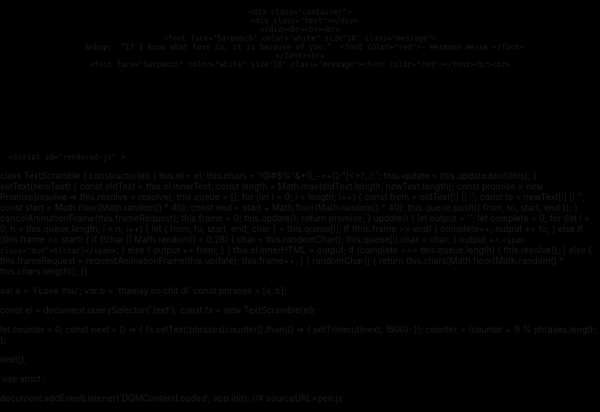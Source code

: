
<!DOCTYPE html>
<html lang="en" >

<head>

  <meta charset="UTF-8">
 


  <title>&hearts; Days Counter &hearts;</title>
  <title>thaelay</title>

<link href='https://fonts.googleapis.com/css?family=Nosifer' rel='stylesheet' type='text/css'>
<link href='https://fonts.googleapis.com/css?family=Iceland' rel='stylesheet' type='text/css'>
<link href="https://fonts.googleapis.com/css?family=Sarpanch:700" rel="stylesheet">
<link href="https://fonts.googleapis.com/css?family=play" rel="stylesheet">

  
  
  
<style>
* {
    margin: 0;
    padding: 0;
}

body{
    background-color: #000;
}

header {
    background-color:rgba(33, 33, 33, 0.9);
    color:#ffffff;
    display:block;
    font: 14px/1.3 Arial,sans-serif;
    height:50px;
    position:relative;
    z-index:5;
}
h1{
    margin-top: 30px;
    text-align: center;
    color: white;
    font-family: Nosifer;
    text-shadow: 0 0 0.5em red, 0 0 0.5em red;
}

.we-are {
    color: red;
    font-size: 20px;
    text-shadow: #000 2px 2px 2px;
    letter-spacing: 2px;
}

.message {
    color: white;
    -webkit-animation: fadeIn 1s ease-in;
    animation: fadeIn 1s ease-in;
}

.cn {
    color: white;
    font-size: 14px;
    text-shadow: #000 2px 2px 2px;
    letter-spacing: 2px;
    -webkit-animation: fadeIn 3s ease-in;
    animation: fadeIn 1s ease-in;
}

-webkit-@keyframes we-are {
    from {scale: 1.1;}
    to {scale: 0;}
}

@keyframes we-are {
    from {scale: 1.1;}
    to {scale: 0;}
}

-webkit-@keyframes fadeIn {
   0% {opacity: 0;}
   100% {opacity: 1;}
} 

@keyframes fadeIn {
   0% {opacity: 0;}
   100% {opacity: 1;}
} 

@keyframes move-twink-back {
    from {background-position:0 0;}
    to {background-position:-10000px 5000px;}
}
@-webkit-keyframes move-twink-back {
    from {background-position:0 0;}
    to {background-position:-10000px 5000px;}
}
@-moz-keyframes move-twink-back {
    from {background-position:0 0;}
    to {background-position:-10000px 5000px;}
}
@-ms-keyframes move-twink-back {
    from {background-position:0 0;}
    to {background-position:-10000px 5000px;}
}

@keyframes move-clouds-back {
    from {background-position:0 0;}
    to {background-position:10000px 0;}
}
@-webkit-keyframes move-clouds-back {
    from {background-position:0 0;}
    to {background-position:10000px 0;}
}
@-moz-keyframes move-clouds-back {
    from {background-position:0 0;}
    to {background-position:10000px 0;}
}
@-ms-keyframes move-clouds-back {
    from {background-position: 0;}
    to {background-position:10000px 0;}
}

.stars, .twinkling, .clouds {
  position:absolute;
  top:0;
  left:0;
  right:0;
  bottom:0;
  width:100%;
  height:100%;
  display:block;
}

.stars {
  background:#000 url(http://www.script-tutorials.com/demos/360/images/stars.png) repeat top center;
  z-index:0;
}

.twinkling{
  background:transparent url(http://www.script-tutorials.com/demos/360/images/twinkling.png) repeat top center;
  z-index:1;

  -moz-animation:move-twink-back 200s linear infinite;
  -ms-animation:move-twink-back 200s linear infinite;
  -o-animation:move-twink-back 200s linear infinite;
  -webkit-animation:move-twink-back 200s linear infinite;
  animation:move-twink-back 200s linear infinite;
}


.container {
  height: 100%;
  width: 100%;
  justify-content: center;
  align-items: center;
  display: flex;
}
.text {
  font-weight: 100;
  font-size: 28px;
  color: #FAFAFA;
  font-family: Iceland;
  text-shadow: 0 0 0.5em cyan, 0 0 0.5em cyan;
  
}
.dud {
  color: #757575;
}

.animation-container {
  position: fixed;
  top: 0;
  left: 0;
  right: 0;
  bottom: 0;
  z-index: 1;
}

.animation-container span {
  color: whitesmoke;
  display: block;
  font-size: 18px;
  font-family: 'Helvetica';
  text-shadow: 0 0 1px white;
  position: absolute;
  user-select: none;
  pointer-events: none;
  cursor: default;
  z-index: 1;
  opacity: 0;
  will-change: transform, opacity;
  animation-timing-function: ease-out;
  animation-name: move;
}

@keyframes move {
  0% {
    opacity: 0;
    transform: translateY(100vh);
  }
  25% {
    opacity: 1;
  }
  50% {
    opacity: 1;
  }
  75% {
    opacity: 0;
  }
  100% {
    opacity: 0;
    transform: none;
  }
}

.scanline{
  width:100%;
  display:block;
  background:#000;
  height:4px;
  position:relative;
  z-index:3;
  margin-bottom:5px;
  opacity:0.1;
}
.buzz_wrapper span{
  position:absolute;
  -webkit-filter: blur(1px);
  font-size:30px;
  font-family:'Courier new', fixed;
  font-weight:bold;
}
.buzz_wrapper span:nth-child(1){
  color:red;
  margin-left:-2px;
  -webkit-filter: blur(2px);
}
.buzz_wrapper span:nth-child(2){
  color:green;
  margin-left:2px;
  -webkit-filter: blur(2px);
}
.buzz_wrapper span:nth-child(3){
  color:blue;
  position:20px 0;
  -webkit-filter: blur(1px);
}
.buzz_wrapper span:nth-child(4){
  color:#fff;
  -webkit-filter: blur(1px);
  text-shadow:0 0 50px rgba(255,255,255,0.4);
}
.buzz_wrapper span:nth-child(5){
  color:rgba(255,255,255,0.4);
  -webkit-filter: blur(15px);
}

.buzz_wrapper span{
  -webkit-animation: blur 30ms infinite, jerk 50ms infinite;
}

@-webkit-keyframes blur {
  0%   { -webkit-filter: blur(1px); opacity:0.8;}
  50% { -webkit-filter: blur(1px); opacity:1; }
  100%{ -webkit-filter: blur(1px); opacity:0.8; }
}
@-webkit-keyframes jerk {
  50% { left:1px; }
  51% { left:0; }
}
@-webkit-keyframes jerkup {
  50% { top:1px; }
  51% { top:0; }
}

.buzz_wrapper span:nth-child(3){
  -webkit-animation: jerkblue 1s infinite;
}
@-webkit-keyframes jerkblue {
  0% { left:0; }
  30% { left:0; }
  31% { left:10px; }
  32% { left:0; }
  98% { left:0; }
  100% { left:10px; }
}
.buzz_wrapper span:nth-child(2){
  -webkit-animation: jerkgreen 1s infinite;
}
@-webkit-keyframes jerkgreen {
  0% { left:0; }
  30% { left:0; }
  31% { left:-10px; }
  32% { left:0; }
  98% { left:0; }
  100% { left:-10px; }
}

.buzz_wrapper .text{
  -webkit-animation: jerkwhole 5s infinite;
  position:relative;
}
@-webkit-keyframes jerkwhole {
  30% {  }
  40% { opacity:1; top:0; left:0;  -webkit-transform:scale(1,1);  -webkit-transform:skew(0,0);}
  41% { opacity:0.8; top:0px; left:-100px; -webkit-transform:scale(1,1.2);  -webkit-transform:skew(50deg,0);}
  42% { opacity:0.8; top:0px; left:100px; -webkit-transform:scale(1,1.2);  -webkit-transform:skew(-80deg,0);}
  43% { opacity:1; top:0; left:0; -webkit-transform:scale(1,1);  -webkit-transform:skew(0,0);}
  65% { }
}
</style>

  <script>
  window.console = window.console || function(t) {};
</script>

  
  
  <script>
  if (document.location.search.match(/type=embed/gi)) {
    window.parent.postMessage("resize", "*");
  }
</script>


</head>

<body translate="no" >
  
<div class="stars">

<div class="twinkling">
  <center><br><br><br>
    
    <div class="container">
      <div class="text"></div>
    </div><br><br><br>
    <font face="Sarpanch" color="white" size"10" class="message">
      &nbsp;  “If I know what love is, it is because of you.”  <font color="red">– Hermann Hesse </font>
    </font><br>
    <font face="Sarpanch" color="white" size"10" class="message"><font color="red"></font><br><br>
    
  </center>
</div>
<div class="clouds">
</div>






<br><br><br><br><br><br><br><br><br><br><br><br><br><br><br>

<center> <p id="demo" style="font-size: 2em; color: cyan; " ></p> </center>

<script>
// Set the date we're counting down to
var countDownDate = new Date("Jan 31, 2021 15:37:25").getTime();

// Update the count down every 1 second
var x = setInterval(function() {

  // Get today's date and time
  var now = new Date().getTime();
    
  // Find the distance between now and the count down date
  var distance = now - countDownDate;
    
  // Time calculations for days, hours, minutes and seconds
  var days = Math.floor(distance / (1000 * 60 * 60 * 24));
  var hours = Math.floor((distance % (1000 * 60 * 60 * 24)) / (1000 * 60 * 60));
  var minutes = Math.floor((distance % (1000 * 60 * 60)) / (1000 * 60));
  var seconds = Math.floor((distance % (1000 * 60)) / 1000);
    
  // Output the result in an element with id="demo"
  document.getElementById("demo").innerHTML = days + " days  " + hours + " hours "
  + minutes + " minutes " + seconds + " seconds ";
    
  // If the count down is over, write some text 
  //if (distance < 0) {
   // clearInterval(x);
  //  document.getElementById("demo").innerHTML = "EXPIRED";
  //}
}, 1000);
</script>





  
      <script id="rendered-js" >
class TextScramble {
  constructor(el) {
    this.el = el;
    this.chars = '!@#$%^&*()_-=+{}:"|<>?,./;';
    this.update = this.update.bind(this);
  }
  setText(newText) {
    const oldText = this.el.innerText;
    const length = Math.max(oldText.length, newText.length);
    const promise = new Promise(resolve => this.resolve = resolve);
    this.queue = [];
    for (let i = 0; i < length; i++) {
      const from = oldText[i] || '';
      const to = newText[i] || '';
      const start = Math.floor(Math.random() * 40);
      const end = start + Math.floor(Math.random() * 40);
      this.queue.push({ from, to, start, end });
    }
    cancelAnimationFrame(this.frameRequest);
    this.frame = 0;
    this.update();
    return promise;
  }
  update() {
    let output = '';
    let complete = 0;
    for (let i = 0, n = this.queue.length; i < n; i++) {
      let { from, to, start, end, char } = this.queue[i];
      if (this.frame >= end) {
        complete++;
        output += to;
      } else if (this.frame >= start) {
        if (!char || Math.random() < 0.28) {
          char = this.randomChar();
          this.queue[i].char = char;
        }
        output += `<span class="dud">${char}</span>`;
      } else {
        output += from;
      }
    }
    this.el.innerHTML = output;
    if (complete === this.queue.length) {
      this.resolve();
    } else {
      this.frameRequest = requestAnimationFrame(this.update);
      this.frame++;
    }
  }
  randomChar() {
    return this.chars[Math.floor(Math.random() * this.chars.length)];
  }}

var a = 'I Love You';
var b = 'thaelay ko chit dl'
const phrases = [a, b];


const el = document.querySelector('.text');
const fx = new TextScramble(el);

let counter = 0;
const next = () => {
  fx.setText(phrases[counter]).then(() => {
    setTimeout(next, 1500);
  });
  counter = (counter + 1) % phrases.length;
};

next();

'use strict';




document.addEventListener('DOMContentLoaded', app.init);
//# sourceURL=pen.js
    </script>

  

</body>

</html>
 
